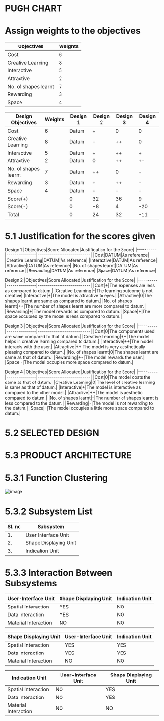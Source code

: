 # ****PUGH CHART****

# Assign weights to the objectives
|Objectives|Weights|
|----------|-------|
|Cost|6|
|Creative Learning|8|
|Interactive|5|
|Attractive|2|
|No. of shapes learnt|7|
|Rewarding|3|
|Space|4|


|Design Objectives|Weights|Design 1|Design 2|Design 3|Design 4|
|-----------------|-------|--------|--------|--------|--------|
|Cost|6|Datum|+|0|0|
|Creative Learning|8|Datum|-|++|0|
|Interactive|5|Datum|+|++|+|
|Attractive|2|Datum|0|++|++|
|No. of shapes learnt|7|Datum|++|0|-|
|Rewarding|3|Datum|+|++|-|
|Space|4|Datum|+|-|-|
|Score(+)||0|32|36|9|
|Score(-)||0|-8|4|-20|
|Total||0|24|32|-11|

# 5.1 Justification for the scores given
Design 1
|Objectives|Score Allocated|Justification for the Score|
|----------|---------------|---------------------------|
|Cost|DATUM|As reference|
|Creative Learning|DATUM|As reference|
|Interactive|DATUM|As reference|
|Attractive|DATUM|As reference|
|No. of shapes learnt|DATUM|As reference|
|Rewarding|DATUM|As reference|
|Space|DATUM|As reference|

Design 2
|Objectives|Score Allocated|Justification for the Score|
|----------|---------------|---------------------------|
|Cost|+|The expenses are less as compared to datum.|
|Creative Learning|-|The learning outcome is not creative|
|Interactive|+|The model is attractive to eyes.|
|Attractive|0|The shapes learnt are same as compared to datum.|
|No. of shapes learnt|++|The number of shapes learnt are more compared to datum.|
|Rewarding|+|The model rewards as compared to datum.|
|Space|+|The space occupied by the model is less compared to datum.|

Design 3
|Objectives|Score Allocated|Justification for the Score|
|----------|---------------|---------------------------|
|Cost|0|The components used are same compared to that of datum.|
|Creative Learning|++|The model helps in creative learning compared to datum.|
|Interactive|++|The model interacts with the user.|
|Attractive|++|The model is very aesthetically pleasing compared to datum.|
|No. of shapes learnt|0|The shapes learnt are same as that of datum.|
|Rewarding|++|The model rewards the user.|
|Space|-|The model occupies more space compared to datum.|

Design 4
|Objectives|Score Allocated|Justification for the Score|
|----------|---------------|---------------------------|
|Cost|0|The model costs the same as that of datum.|
|Creative Learning|0|The level of creative learning is same as that of datum.|
|Interactive|+|The model is interactive as compared to the other model.|
|Attractive|++|The model is aesthetic compared to datum.|
|No. of shapes learnt|-|The number of shapes learnt is less compared to the datum.|
|Rewarding|-|The model is not rewarding to the datum.|
|Space|-|The model occupies a little more space compared to datum.|

# ****5.2 SELECTED DESIGN****



# ****5.3 PRODUCT ARCHITECTURE****
# ****5.3.1 Function Clustering****
![image](https://user-images.githubusercontent.com/105198072/170943780-520c03da-3d67-46ca-a5fc-5d15b3fc988c.png)

# ****5.3.2 Subsystem List****
|Sl. no| Subsystem |
|------|-----------|
|1.| User Interface Unit |
|2.| Shape Displaying Unit |
|3.| Indication Unit |

# ****5.3.3 Interaction Between Subsystems****
|User-Interface Unit| Shape Displaying Unit | Indication Unit |
|-------------------|-----------------------|-----------------|
|Spatial Interaction | YES | NO|
| Data Interaction | YES | NO |
| Material Interaction | NO | NO |

| Shape Displaying Unit | User-Interface Unit| Indication Unit |
|-------------------|-----------------------|-----------------|
|Spatial Interaction | YES | YES|
| Data Interaction | YES | YES |
| Material Interaction | NO | NO |

| Indication Unit | User-Interface Unit | Shape Displaying Unit |
|-------------------|-----------------------|-----------------|
|Spatial Interaction | NO | YES|
| Data Interaction | NO | YES |
| Material Interaction | NO | NO |






